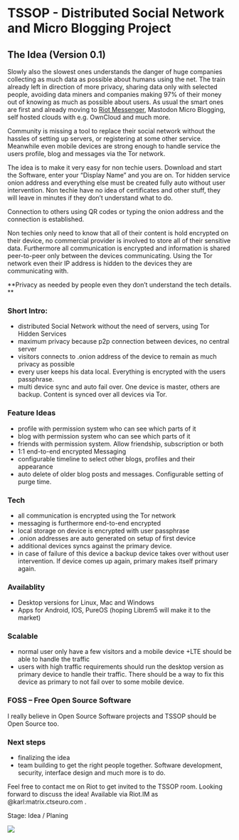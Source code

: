 # TSSOP - Distributed Social Network and Micro Blogging Project

## The Idea (Version 0.1)

Slowly also the slowest ones understands the danger of huge companies collecting as much data as possible about humans using the net. The train already left in direction of more privacy, sharing data only with selected people, avoiding data miners and companies making 97% of their money out of knowing as much as possible about users. As usual the smart ones are first and already moving to <a href=”https://kmj.at/2018-03-12-riot-im-messenger-kurzanleitung-fuer-benutze-updated/” target=”_blank”>Riot Messenger</a>, Mastodon Micro Blogging, self hosted clouds with e.g. OwnCloud and much more. 

Community is missing a tool to replace their social network without the hassles of setting up servers, or registering at some other service. Meanwhile even mobile devices are strong enough to handle service the users profile, blog and messages via the Tor network. 

The idea is to make it very easy for non techie users. Download and start the Software, enter your “Display Name” and you are on. Tor hidden service onion address and everything else must be created fully auto without user intervention. Non techie have no idea of certificates and other stuff, they will leave in minutes if they don’t understand what to do.

Connection to others using QR codes or typing the onion address and the connection is established.

Non techies only need to know that all of their content is hold encrypted on their device, no commercial provider is involved to store all of their sensitive data. Furthermore all communication is encrypted and information is shared peer-to-peer only between the devices communicating. Using the Tor network even their IP address is hidden to the devices they are communicating with. 

**Privacy as needed by people even they don’t understand the tech details. **



### Short Intro:
- distributed Social Network without the need of servers, using Tor Hidden Services
- maximum privacy because p2p connection between devices, no central server
- visitors connects to .onion address of the device  to remain as much privacy as possible
- every user keeps his data local. Everything is encrypted with the users passphrase.
- multi device sync and auto fail over. One device is master, others are backup. Content is synced over all devices via Tor.

### Feature Ideas
- profile with permission system who can see which parts of it
- blog with permission system who can see which parts of it
- friends with permission system. Allow friendship, subscription or both
- 1:1 end-to-end encrypted Messaging
- configurable timeline to select other blogs, profiles and their appearance
- auto delete of older blog posts and messages. Configurable setting of purge time.

### Tech
- all communication is encrypted using the Tor network
- messaging is furthermore end-to-end encrypted
- local storage on device is encrypted with user passphrase
- .onion addresses are auto generated on setup of first device
- additional devices syncs against the primary device.
- in case of failure of this device a backup device takes over without user intervention. If device comes up again, primary makes itself primary again.

### Availablity
- Desktop versions for Linux, Mac and Windows
- Apps for Android, IOS, PureOS (hoping Librem5 will make it to the market)

### Scalable
- normal user only have a few visitors and a mobile device +LTE should be able to handle the traffic
- users with high traffic requirements should run the desktop version as primary device to handle their traffic. There should be a way to fix this device as primary to not fail over to some mobile device.

### FOSS – Free Open Source Software
I really believe in Open Source Software projects and TSSOP should be Open Source too.

### Next steps
- finalizing the idea
- team building to get the right people together. Software development, security, interface design and much more is to do. 


Feel free to contact me on Riot to get invited to the TSSOP room. Looking forward to discuss the idea!
Available via Riot.IM as @karl:matrix.ctseuro.com .

Stage: Idea / Planing

<img src="https://kmj.at/images/tssop/TSSOP-20180315.jpg" border="0">
